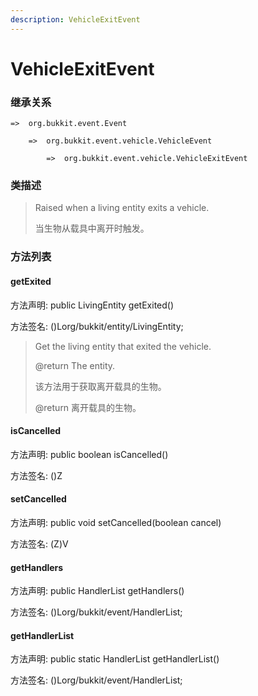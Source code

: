 ```yaml
---
description: VehicleExitEvent
---
```


# VehicleExitEvent

### 继承关系

    =>  org.bukkit.event.Event

        =>  org.bukkit.event.vehicle.VehicleEvent

            =>  org.bukkit.event.vehicle.VehicleExitEvent

### 类描述

> Raised when a living entity exits a vehicle.
>
>
> 
> 当生物从载具中离开时触发。

### 方法列表

#### getExited

方法声明: public LivingEntity getExited()

方法签名: ()Lorg/bukkit/entity/LivingEntity;

> Get the living entity that exited the vehicle.
>
> @return The entity.
>
>
> 
> 该方法用于获取离开载具的生物。
>
> @return 离开载具的生物。

#### isCancelled

方法声明: public boolean isCancelled()

方法签名: ()Z

#### setCancelled

方法声明: public void setCancelled(boolean cancel)

方法签名: (Z)V

#### getHandlers

方法声明: public HandlerList getHandlers()

方法签名: ()Lorg/bukkit/event/HandlerList;

#### getHandlerList

方法声明: public static HandlerList getHandlerList()

方法签名: ()Lorg/bukkit/event/HandlerList;